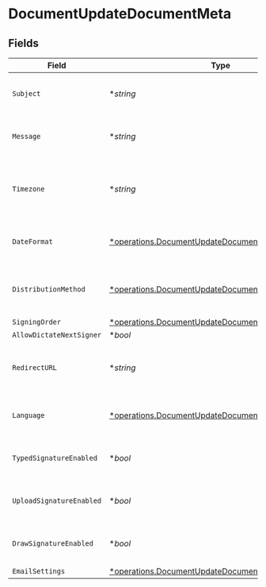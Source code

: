 # DocumentUpdateDocumentMeta


## Fields

| Field                                                                                                                       | Type                                                                                                                        | Required                                                                                                                    | Description                                                                                                                 |
| --------------------------------------------------------------------------------------------------------------------------- | --------------------------------------------------------------------------------------------------------------------------- | --------------------------------------------------------------------------------------------------------------------------- | --------------------------------------------------------------------------------------------------------------------------- |
| `Subject`                                                                                                                   | **string*                                                                                                                   | :heavy_minus_sign:                                                                                                          | The subject of the email that will be sent to the recipients.                                                               |
| `Message`                                                                                                                   | **string*                                                                                                                   | :heavy_minus_sign:                                                                                                          | The message of the email that will be sent to the recipients.                                                               |
| `Timezone`                                                                                                                  | **string*                                                                                                                   | :heavy_minus_sign:                                                                                                          | The timezone to use for date fields and signing the document. Example Etc/UTC, Australia/Melbourne                          |
| `DateFormat`                                                                                                                | [*operations.DocumentUpdateDocumentDateFormat](../../models/operations/documentupdatedocumentdateformat.md)                 | :heavy_minus_sign:                                                                                                          | The date format to use for date fields and signing the document.                                                            |
| `DistributionMethod`                                                                                                        | [*operations.DocumentUpdateDocumentDistributionMethod](../../models/operations/documentupdatedocumentdistributionmethod.md) | :heavy_minus_sign:                                                                                                          | The distribution method to use when sending the document to the recipients.                                                 |
| `SigningOrder`                                                                                                              | [*operations.DocumentUpdateDocumentSigningOrder](../../models/operations/documentupdatedocumentsigningorder.md)             | :heavy_minus_sign:                                                                                                          | N/A                                                                                                                         |
| `AllowDictateNextSigner`                                                                                                    | **bool*                                                                                                                     | :heavy_minus_sign:                                                                                                          | N/A                                                                                                                         |
| `RedirectURL`                                                                                                               | **string*                                                                                                                   | :heavy_minus_sign:                                                                                                          | The URL to which the recipient should be redirected after signing the document.                                             |
| `Language`                                                                                                                  | [*operations.DocumentUpdateDocumentLanguage](../../models/operations/documentupdatedocumentlanguage.md)                     | :heavy_minus_sign:                                                                                                          | The language to use for email communications with recipients.                                                               |
| `TypedSignatureEnabled`                                                                                                     | **bool*                                                                                                                     | :heavy_minus_sign:                                                                                                          | Whether to allow recipients to sign using a typed signature.                                                                |
| `UploadSignatureEnabled`                                                                                                    | **bool*                                                                                                                     | :heavy_minus_sign:                                                                                                          | Whether to allow recipients to sign using an uploaded signature.                                                            |
| `DrawSignatureEnabled`                                                                                                      | **bool*                                                                                                                     | :heavy_minus_sign:                                                                                                          | Whether to allow recipients to sign using a draw signature.                                                                 |
| `EmailSettings`                                                                                                             | [*operations.DocumentUpdateDocumentEmailSettings](../../models/operations/documentupdatedocumentemailsettings.md)           | :heavy_minus_sign:                                                                                                          | N/A                                                                                                                         |